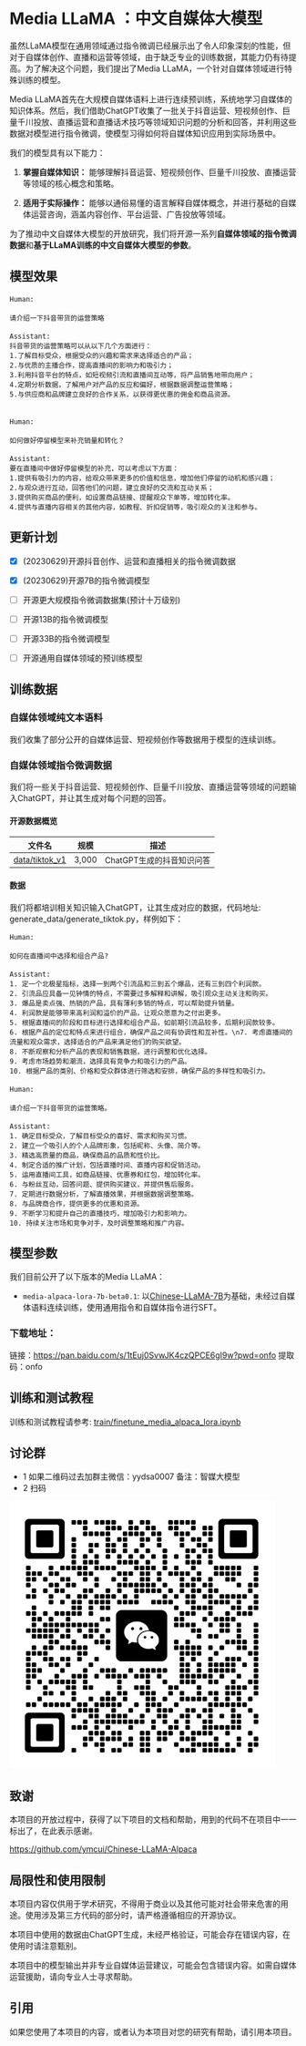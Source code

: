 # Media LLaMA ：中文自媒体大模型

虽然LLaMA模型在通用领域通过指令微调已经展示出了令人印象深刻的性能，但对于自媒体创作、直播和运营等领域，由于缺乏专业的训练数据，其能力仍有待提高。为了解决这个问题，我们提出了Media LLaMA，一个针对自媒体领域进行特殊训练的模型。

Media LLaMA首先在大规模自媒体语料上进行连续预训练，系统地学习自媒体的知识体系。然后，我们借助ChatGPT收集了一批关于抖音运营、短视频创作、巨量千川投放、直播运营和直播话术技巧等领域知识问题的分析和回答，并利用这些数据对模型进行指令微调，使模型习得如何将自媒体知识应用到实际场景中。

我们的模型具有以下能力：

1. **掌握自媒体知识：** 能够理解抖音运营、短视频创作、巨量千川投放、直播运营等领域的核心概念和策略。

2. **适用于实际操作：** 能够以通俗易懂的语言解释自媒体概念，并进行基础的自媒体运营咨询，涵盖内容创作、平台运营、广告投放等领域。

为了推动中文自媒体大模型的开放研究，我们将开源一系列**自媒体领域的指令微调数据**和**基于LLaMA训练的中文自媒体大模型的参数**。

## 模型效果

    Human:

    请介绍一下抖音带货的运营策略

    Assistant:
    抖音带货的运营策略可以从以下几个方面进行： 
    1.了解目标受众，根据受众的兴趣和需求来选择适合的产品；
    2.与优质的主播合作，提高直播间的影响力和吸引力；
    3.利用抖音平台的特点，如短视频引流和直播间互动等，将产品销售地带向用户；
    4.定期分析数据，了解用户对产品的反应和偏好，根据数据调整运营策略；
    5.与供应商和品牌建立良好的合作关系，以获得更优惠的佣金和商品资源。


    Human:

    如何做好停留模型来补充销量和转化？

    Assistant:
    要在直播间中做好停留模型的补充，可以考虑以下方面：
    1.提供有吸引力的内容，给观众带来更多的价值和信息，增加他们停留的动机和感兴趣；
    2.与观众进行互动，回答他们的问题，建立良好的交流和互动关系；
    3.提供购买商品的便利，如设置商品链接、提醒观众下单等，增加转化率。
    4.提供与直播内容相关的其他内容，如教程、折扣促销等，吸引观众的关注和参与。



## 更新计划

- [x] (20230629)开源抖音创作、运营和直播相关的指令微调数据

- [x] (20230629)开源7B的指令微调模型

- [ ] 开源更大规模指令微调数据集(预计十万级别)
- [ ] 开源13B的指令微调模型
- [ ] 开源33B的指令微调模型
- [ ] 开源通用自媒体领域的预训练模型

## 训练数据

### 自媒体领域纯文本语料

我们收集了部分公开的自媒体运营、短视频创作等数据用于模型的连续训练。

### 自媒体领域指令微调数据

我们将一些关于抖音运营、短视频创作、巨量千川投放、直播运营等领域的问题输入ChatGPT，并让其生成对每个问题的回答。

#### 开源数据概览
| 文件名                | 规模    | 描述               |
|--------------------|-------|------------------|
| [data/tiktok_v1](https://github.com/IMOSR/Media-LLaMA/tree/master/data/tiktok_v1) | 3,000 | ChatGPT生成的抖音知识问答 |


#### 数据
我们将都培训相关知识输入ChatGPT，让其生成对应的数据，代码地址: generate_data/generate_tiktok.py，样例如下：

    Human:

    如何在直播间中选择和组合产品?

    Assistant:
    1. 定一个北极星指标，选择一到两个引流品和三到五个爆品，还有三到四个利润款。
    2. 引流品应具备一见钟情的特点，不需要过多解释和讲解，吸引观众主动关注和购买。
    3. 爆品是卖点强、热销的产品，具有薄利多销的特点，可以帮助提升销量。
    4. 利润款是能够带来高利润和溢价的产品，让观众愿意为之付出更多。
    5. 根据直播间的阶段和目标进行选择和组合产品，如前期引流品较多，后期利润款较多。
    6. 根据产品的定位和特点来进行组合，确保产品之间有协调性和互补性。\n7. 考虑直播间的流量和观众需求，选择适合的产品来满足他们的购买欲望。
    8. 不断观察和分析产品的表现和销售数据，进行调整和优化选择。
    9. 考虑市场趋势和潮流，选择具有竞争力和吸引力的产品。
    10. 根据产品的类别、价格和受众群体进行筛选和安排，确保产品的多样性和吸引力。

    Human:

    请介绍一下抖音带货的运营策略。

    Assistant:
    1. 确定目标受众，了解目标受众的喜好、需求和购买习惯。
    2. 建立一个吸引人的个人品牌形象，包括昵称、头像、简介等。
    3. 精选高质量的商品，确保商品的品质和性价比。
    4. 制定合适的推广计划，包括直播时间、直播内容和促销活动。
    5. 运用直播间工具，如商品链接、优惠券和红包，增加转化率。
    6. 与粉丝互动，回答问题、提供购买建议，并提供售后服务。
    7. 定期进行数据分析，了解直播效果，并根据数据调整策略。
    8. 与品牌商合作，提供更多的优惠和资源。
    9. 不断学习和提升自己的直播技巧，增加吸引力和影响力。
    10. 持续关注市场和竞争对手，及时调整策略和推广内容。
  
  
    
## 模型参数

我们目前公开了以下版本的Media LLaMA：
* `media-alpaca-lora-7b-beta0.1`: 以[Chinese-LLaMA-7B](https://github.com/ymcui/Chinese-LLaMA-Alpaca)为基础，未经过自媒体语料连续训练，使用通用指令和自媒体指令进行SFT。

### 下载地址：
链接：https://pan.baidu.com/s/1tEuj0SvwJK4czQPCE6gI9w?pwd=onfo 
提取码：onfo

## 训练和测试教程

训练和测试教程请参考: [train/finetune_media_alpaca_lora.ipynb](https://github.com/IMOSR/Media-LLaMA/tree/master/train/finetune_media_alpaca_lora.ipynb)


## 讨论群

* 1 如果二维码过去加群主微信：yydsa0007 备注：智媒大模型
* 2 扫码

![img_1.png](img_1.png)
## 致谢

本项目的开放过程中，获得了以下项目的文档和帮助，用到的代码不在项目中一一标出了，在此表示感谢。

https://github.com/ymcui/Chinese-LLaMA-Alpaca


## 局限性和使用限制

本项目内容仅供用于学术研究，不得用于商业以及其他可能对社会带来危害的用途。使用涉及第三方代码的部分时，请严格遵循相应的开源协议。

本项目中使用的数据由ChatGPT生成，未经严格验证，可能会存在错误内容，在使用时请注意甄别。

本项目中的模型输出并非专业自媒体运营建议，可能会包含错误内容。如需自媒体运营援助，请向专业人士寻求帮助。

## 引用

如果您使用了本项目的内容，或者认为本项目对您的研究有帮助，请引用本项目。


